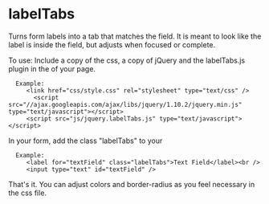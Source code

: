 labelTabs
=========

Turns form labels into a tab that matches the field.  It is meant to look like the label is inside the field, but adjusts when focused or complete.

To use:
   Include a copy of the css, a copy of jQuery and the labelTabs.js plugin in the <head> of your page.

      Example:
         <link href="css/style.css" rel="stylesheet" type="text/css" />
	       <script src="//ajax.googleapis.com/ajax/libs/jquery/1.10.2/jquery.min.js" type="text/javascript"></script>
         <script src="js/jquery.labelTabs.js" type="text/javascript"></script>
   
   In your form, add the class "labelTabs" to your <label>
   
      Example:
         <label for="textField" class="labelTabs">Text Field</label><br />
         <input type="text" id="textField" />
         
That's it. You can adjust colors and border-radius as you feel necessary in the css file.
